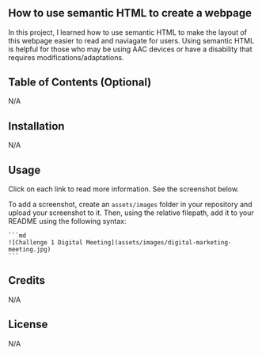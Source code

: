 # <Challenge1>

## How to use semantic HTML to create a webpage
In this project, I learned how to use semantic HTML to make the layout of this webpage easier to read and naviagate for users. Using semantic HTML is helpful for those who may be using AAC devices or have a disability that requires modifications/adaptations.



## Table of Contents (Optional)

N/A

## Installation

N/A

## Usage

Click on each link to read more information. See the screenshot below. 

To add a screenshot, create an `assets/images` folder in your repository and upload your screenshot to it. Then, using the relative filepath, add it to your README using the following syntax:

    ```md
    ![Challenge 1 Digital Meeting](assets/images/digital-marketing-meeting.jpg)
    ```

## Credits

N/A

## License
N/A

